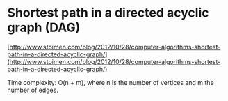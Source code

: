 # Shortest path in a directed acyclic graph (DAG)

[http://www.stoimen.com/blog/2012/10/28/computer-algorithms-shortest-path-in-a-directed-acyclic-graph/](http://www.stoimen.com/blog/2012/10/28/computer-algorithms-shortest-path-in-a-directed-acyclic-graph/)

Time complexity: O(n + m), where n is the number of vertices and m the number of edges.
